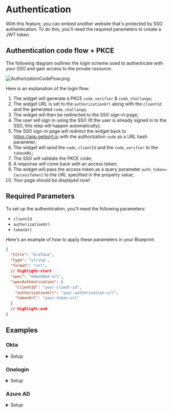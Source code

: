 # Authentication

With this feature, you can embed another website that's protected by SSO authentication.
To do this, you'll need the required parameters to create a JWT token.

## Authentication code flow + PKCE

The following diagram outlines the login scheme used to authenticate with your SSO and gain access to the private resource:

![AuthorizationCodeFlow.png](../../../../static/img/software-catalog/widgets/embedded-url/AuthorizationCodeFlow.png)

Here is an explanation of the login flow:

1. The widget will generate a PKCE `code_verifier` & `code_challange`;
2. The widget URL is set to the `authorizationUrl` along with the `clientId` and the generated `code_challange`;
3. The widget will then be redirected to the SSO sign-in page;
4. The user will sign in using the SSO (If the user is already signed in to the SSO, this step will happen automatically);
5. The SSO sign-in page will redirect the widget back to https://app.getport.io with the authorization `code` as a URL hash parameter;
6. The widget will send the `code`, `clientId` and the `code_verifier` to the `tokenURL`;
7. The SSO will validate the PKCE code;
8. A response will come back with an access token;
9. The widget will pass the access token as a query parameter `auth_token={accessToken}` to the URL specified in the property value;
10. Your page should be displayed now!

## Required Parameters

To set up the authentication, you'll need the following parameters:

- `clientId`
- `authorizationUrl`
- `tokenUrl`

Here's an example of how to apply these parameters in your Blueprint:

```json showLineNumbers
{
  "title": "Grafana",
  "type": "string",
  "format": "url",
  // highlight-start
  "spec": "embedded-url",
  "specAuthentication": {
    "clientId": "your-client-id",
    "authorizationUrl": "your-authorization-url",
    "tokenUrl": "your-token-url"
  }
  // highlight-end
}
```

## Examples

### Okta

<details>
<summary>Setup</summary>

**Steps:**

1. Follow the steps in [Okta's documentation](https://developer.okta.com/docs/guides/implement-grant-type/authcodepkce/main/) to create an Application in your Okta Organization;
2. Make sure the Port host is in the `Redirect Uris`:
   1. Go to Applications -> The application you just created -> Login;
   2. Add `https://app.getport.io` as a Sign-in redirect URI.
3. Enable IFrame for Sign-In Page:
   1. Go to Customizations -> Other;
   2. Scroll to "IFrame Embedding" and enable it.

<br />

**Configure Grafana with OAuth & Port embedding**
:::note
The following example is just for illustration purposes and may not reflect the actual URLs and client IDs used in
your Okta setup.

Based on Grafana docs for [JWT Configuration](https://grafana.com/docs/grafana/latest/setup-grafana/configure-security/configure-authentication/jwt/) & [OAuth Configuration](https://grafana.com/docs/grafana/latest/setup-grafana/configure-security/configure-authentication/generic-oauth/)

:::

```ini showLineNumbers
[security] ;Required for the embedding
allow_embedding = true

[auth.jwt] ;Required for the embedding
...
jwk_set_url = https://{your-okta-org}.okta.com/oauth2/default/v1/keys
expected_claims = {"iss": "https://{your-okta-org}.okta.com", "aud": "https://{your-okta-org}.okta.com"}
url_login = true
...

[auth.generic_oauth] ;Regular OAuth authentication
...
client_id = {CLIENT_ID}
client_secret = {CLIENT_SECRET}
auth_url = https://{your-okta-org}.okta.com/oauth2/v1/authorize
token_url = https://{your-okta-org}.okta.com/oauth2/v1/token
api_url = https://{your-okta-org}.okta.com/oauth2/v1/userinfo
enable_login_token = true
use_pkce = true
...
```

**Troubleshooting**

- "_Okta 400 Bad Request_"
  - Check that you used the correct authorizationUrl & clientId;
  - Check that your application is activated.
- "_Okta 400 Bad Request displayed. Your request resulted in an error. The 'redirect_uri' parameter must be a Login redirect URI in the client app settings_".
  - Make sure you entered https://app.getport.io as a Sign-in redirect URI for your application as mentioned in the steps above.
- "_refused to connect._"
  - Make sure you enabled "IFrame Embedding" as mentioned in the steps above.
- "_Could not fetch your auth token._"
  - Make sure your tokenUrl is the correct url.

</details>

### Onelogin

<details>
<summary>Setup</summary>

**Steps:**

1. Follow steps 1 & 2 in [Onelogin's documentation](https://onelogin.service-now.com/support?id=kb_article&sys_id=143e6c13dbfd0450ca1c400e0b9619d6#add) to add an OpenId Connect (OIDC) application in your Onelogin organization;
2. Make sure the Port host is in the `Redirect URIs`:
   1. Go to Applications -> The application you just added -> Configuration;
   2. Add `https://app.getport.io` as a Redirect URI.

<br />

**Configure Grafana with OAuth & Port embedding**
:::note
The following example is just for illustration purposes and may not reflect the actual URLs and client IDs used in
your Onelogin setup.

Based on Grafana docs for [JWT Configuration](https://grafana.com/docs/grafana/latest/setup-grafana/configure-security/configure-authentication/jwt/) & [OAuth Configuration](https://grafana.com/docs/grafana/latest/setup-grafana/configure-security/configure-authentication/generic-oauth/)

:::

```ini showLineNumbers
[security] ;Required for the embedding
allow_embedding = true

[auth.jwt] ;Required for the embedding
...
jwk_set_url = https://{your-onelogin-org}.onelogin.com/oidc/2/certs
expected_claims = {"iss": "https://{your-onelogin-org}/oidc/2"}
url_login = true
...

[auth.generic_oauth] ;Regular OAuth authentication
...
client_id = {CLIENT_ID}
client_secret = {CLIENT_SECRET}
auth_url = https://{your-onelogin-org}.onelogin.com/oidc/2/auth
token_url = https://{your-onelogin-org}.onelogin.com/oidc/2/token
api_url = https://{your-onelogin-org}.onelogin.com/oidc/2/me
enable_login_token = true
use_pkce = true
...
```

**Troubleshoot**

- "_unrecognized route or not allowed method_"
  - Check that you used the correct authorizationUrl.
- "_client is invalid_"
  - Check that you used the correct clientId.
- "_redirect_uri did not match any client's registered redirect_uris_".
  - Make sure you entered https://app.getport.io as a Redirect URI for your application as mentioned in the steps above.
- "_Could not fetch your auth token._"
  - Make sure your tokenUrl is the correct URL.

</details>

### Azure AD

<details>
<summary>Setup</summary>

**Steps:**

1. Follow the [Register an application](https://learn.microsoft.com/en-us/azure/active-directory/develop/quickstart-register-app#register-an-application) steps in Azure Documentation to add an application in your Azure subscription;
2. Follow the [Add a redirect URI](https://learn.microsoft.com/en-us/azure/active-directory/develop/quickstart-register-app#add-a-redirect-uri) steps in Azure documentation to add `https://app.getport.io` as a Redirect URI;
3. Follow the [Configure platform settings](https://learn.microsoft.com/en-us/azure/active-directory/develop/quickstart-register-app#configure-platform-settings) to configure your application as `Single-page application`;
4. Add a custom scope to your new application:

   1. In your application click on the Expose an API button on the left sidebar;

   2. Click on the `Add a scope` button to add a scope that will allow Admins and users to consent `Read User`;
      ![Azure AD Scope](../../../../static/img/software-catalog/widgets/embedded-url/AzureAdScope.png)

   3. Add the scope you just created under the `Authorization Scope` field in the property in your blueprint inside Port.
      ```json showLineNumbers
      ...
      "schema": {
        "properties": {
          "ff": {
            "type": "string",
            "title": "ff",
            "format": "url",
            "spec": "embedded-url",
            "specAuthentication": {
              "authorizationUrl": "https://app.com",
              "tokenUrl": "https://app.com",
              "clientId": "1234",
              // highlight-start
              "authorizationScope": [
                "api://xxxx-xxxx-xxxx-xxxx-xxxx/user.read"
              ]
              // highlight-end
            }
          }
        }
      }
      ...
      ```

<br />

**Configure Grafana with OAuth & Port embedding**
:::note
The following example is just for illustration purposes and may not reflect the actual URLs and client IDs used in
your Azure AD setup.

Based on Grafana docs for [JWT Configuration](https://grafana.com/docs/grafana/latest/setup-grafana/configure-security/configure-authentication/jwt/) & [Azure AD Configuration](https://grafana.com/docs/grafana/latest/setup-grafana/configure-security/configure-authentication/azuread/)

:::

```ini showLineNumbers
[security] ;Required for the embedding
allow_embedding = true

[auth.jwt] ;Required for the embedding
...
email_claim = preferred_username
username_claim = preferred_username
jwk_set_url = "https://login.microsoftonline.com/common/discovery/v2.0/keys"
expect_claims = {"iss": "https://login.microsoftonline.com/{YOUR_APPLICATION_UUID}/v2.0"}
url_login = true
...

[auth.azuread] ;Regular Azure AD authentication
...
client_id = {CLIENT_ID}
client_secret = {CLIENT_SECRET}
auth_url = "https://login.microsoftonline.com/{YOUR_APPLICATION_UUID}/oauth2/v2.0/authorize"
token_url = "https://login.microsoftonline.com/{YOUR_APPLICATION_UUID}/oauth2/v2.0/token"
allowed_domains = "{my-domain}.com"
use_pkce = true
...
```

**Troubleshoot**

- "_Could not fetch your auth token._"
  - Make sure your tokenUrl is the correct URL.

</details>
